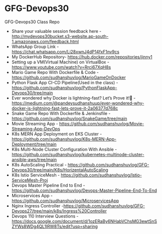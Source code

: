 # GFG-Devops30
GFG-Devops30 Class Repo

* Share your valuable session feedback here - http://mydevops30bucket.s3-website.ap-south-1.amazonaws.com/feedback.html
* WhatsApp Group Link - https://chat.whatsapp.com/Li28xwnJ4dP14fxF1nv9cs
* My DockerHub Repository- https://hub.docker.com/repositories/jinny1
* Setting up a VM(Virtual Machine) on VirtualBox - https://www.youtube.com/watch?v=Rrci67XqH8s
* Mario Game Repo With Dockerfile & Code - https://github.com/sudhanshuvlog/MarioGameOnDocker
* Python Flask App CI-CD Pipeline(Used in the class) - https://github.com/sudhanshuvlog/PythonFlaskApp-Devops30/tree/main
* Ever wondered why Docker is lightning-fast? Let’s Prove it!🐋 - https://medium.com/@pandeysudhanshuup/ever-wondered-why-docker-is-lightning-fast-lets-prove-it-2a06377d768c
* Snake Game Repo With Dockerfile & Jenkinsfile - https://github.com/sudhanshuvlog/SnakeGame/tree/main
* Movie Streaming App - https://github.com/sudhanshuvlog/Movie-Streaming-App-DevOps
* K8s MERN App Deployment on EKS Cluster - https://github.com/sudhanshuvlog/K8s-MERN-App-Deployment/tree/main
* K8s Multi-Node Cluster Configuration With Ansible - https://github.com/sudhanshuvlog/kubernetes-multinode-cluster-ansible-aws/tree/main
* K8s AutoScaling Practical - https://github.com/sudhanshuvlog/GFG-Devops30/tree/main/K8s/HorizentalAutoScaling
* K8s Istio ServiceMesh - https://github.com/sudhanshuvlog/Istio-ServiceMesh-Proj
* Devops Master Pipeline End to End - https://github.com/sudhanshuvlog/Devops-Master-Pipeline-End-To-End
* Microservices App - https://github.com/sudhanshuvlog/MicroservicesApp
* Nginx Ingress Controller -https://github.com/sudhanshuvlog/GFG-Devops27/tree/main/k8s/Ingress%20Controller
* Devops 110 Interview Questions - https://docs.google.com/document/d/1ozERaBy6NHabVChsMG3ewtSnSZYWs8WDg4QL1IRW8Ts/edit?usp=sharing
